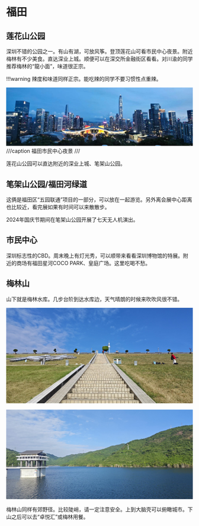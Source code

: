 # 福田

## 莲花山公园

深圳不错的公园之一。有山有湖，可放风筝。登顶莲花山可看市民中心夜景。附近梅林有不少美食。直达深业上城。顺便可以在深交所金融街区看看。对川渝的同学推荐梅林的“龍小面”，味道很正宗。

!!!warning
    辣度和味道同样正宗。能吃辣的同学不要习惯性点重辣。

![市民中心夜景](images/市民中心夜景.jpg)
///caption
福田市民中心夜景
///

莲花山公园可以直达附近的深业上城、笔架山公园。

## 笔架山公园/福田河绿道

这俩是福田区“五园联通”项目的一部分，可以放在一起游览。另外离会展中心距离也比较近，看完展如果有时间可以来散散步。

2024年国庆节期间在笔架山公园开展了七天无人机演出。

## 市民中心

深圳标志性的CBD。周末晚上有灯光秀，可以顺带来看看深圳博物馆的特展。附近的商场有福田星河COCO PARK、皇庭广场。这里吃喝不愁。

## 梅林山

山下就是梅林水库。几步台阶到达水库边，天气晴朗的时候来吹吹风很不错。

![alt text](images/梅林水库.jpg)

![alt text](images/梅林水库1.jpg)

梅林山同样有郊野径。比较陡峭，请一定注意安全。上到大脑壳可以俯瞰城市。下山之后可以去“卓悦汇”或梅林用餐。